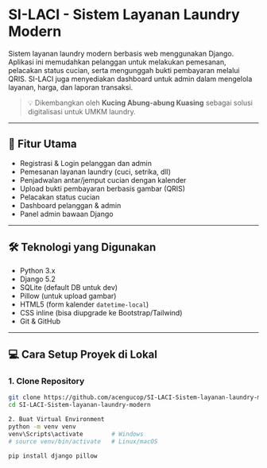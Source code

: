 # SI-LACI - Sistem Layanan Laundry Modern

Sistem layanan laundry modern berbasis web menggunakan Django. Aplikasi ini memudahkan pelanggan untuk melakukan pemesanan, pelacakan status cucian, serta mengunggah bukti pembayaran melalui QRIS. SI-LACI juga menyediakan dashboard untuk admin dalam mengelola layanan, harga, dan laporan transaksi.

> 💡 Dikembangkan oleh **Kucing Abung-abung Kuasing** sebagai solusi digitalisasi untuk UMKM laundry.

---

## 🚀 Fitur Utama

- Registrasi & Login pelanggan dan admin
- Pemesanan layanan laundry (cuci, setrika, dll)
- Penjadwalan antar/jemput cucian dengan kalender
- Upload bukti pembayaran berbasis gambar (QRIS)
- Pelacakan status cucian
- Dashboard pelanggan & admin
- Panel admin bawaan Django

---

## 🛠️ Teknologi yang Digunakan

- Python 3.x
- Django 5.2
- SQLite (default DB untuk dev)
- Pillow (untuk upload gambar)
- HTML5 (form kalender `datetime-local`)
- CSS inline (bisa diupgrade ke Bootstrap/Tailwind)
- Git & GitHub

---

## 💻 Cara Setup Proyek di Lokal

### 1. Clone Repository
```bash
git clone https://github.com/acengucop/SI-LACI-Sistem-layanan-laundry-modern.git
cd SI-LACI-Sistem-layanan-laundry-modern

2. Buat Virtual Environment
python -m venv venv
venv\Scripts\activate        # Windows
# source venv/bin/activate   # Linux/macOS

pip install django pillow


